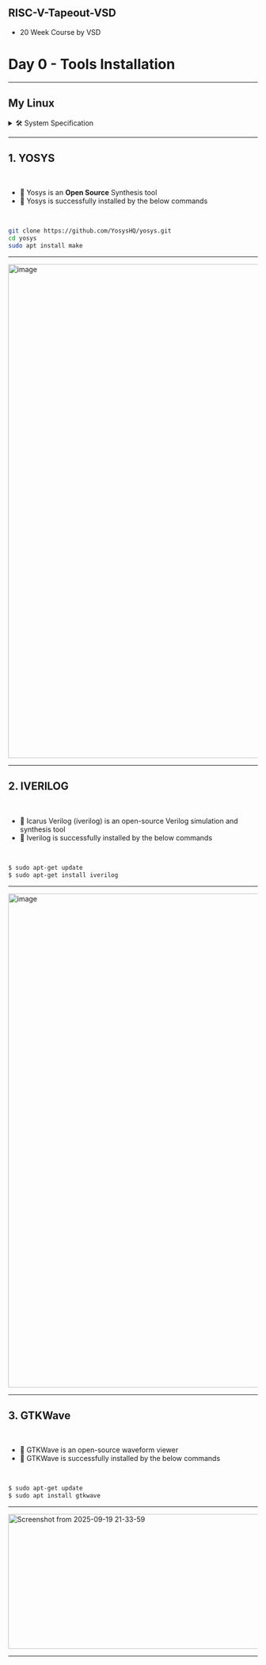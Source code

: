 ## RISC-V-Tapeout-VSD
- 20 Week Course by VSD

# Day 0 - Tools Installation

---

## My Linux
  
<details>
<summary> 🛠️ System Specification </summary>

<br>

- 🧑‍💻 My **Virtual Machine with Ubuntu OS**
  
---

<img width="800" alt="System Spec" src="https://github.com/user-attachments/assets/f6178e9a-bc2a-4a1b-96c0-2eb0b33fa65e" />

---

</details>

---

## 1. YOSYS 

<br>

- 🚀 Yosys is an **Open Source** Synthesis tool
- 🔨 Yosys is successfully installed by the below commands

<br> 

```bash
git clone https://github.com/YosysHQ/yosys.git
cd yosys
sudo apt install make

```
---

<img width="1920" height="996" alt="image" src="https://github.com/user-attachments/assets/26bb64dd-554b-45fe-95e6-07445721444e" />

---

## 2. IVERILOG

<br>

- 🚀 Icarus Verilog (iverilog) is an open-source Verilog simulation and synthesis tool
- 🔨 Iverilog is successfully installed by the below commands

<br> 

```bash
$ sudo apt-get update
$ sudo apt-get install iverilog
```
---

<img width="1920" height="996" alt="image" src="https://github.com/user-attachments/assets/b9b7fbdc-4c23-4dce-91b4-e8516ee77900" />

---

## 3. GTKWave

<br>

- 🚀 GTKWave is an open-source waveform viewer
- 🔨 GTKWave is successfully installed by the below commands

<br> 

```bash
$ sudo apt-get update
$ sudo apt install gtkwave
```
---

<img width="1920" height="272" alt="Screenshot from 2025-09-19 21-33-59" src="https://github.com/user-attachments/assets/ff65c4a3-b23a-4bf8-ac2d-717b7eab91f8" />

---



